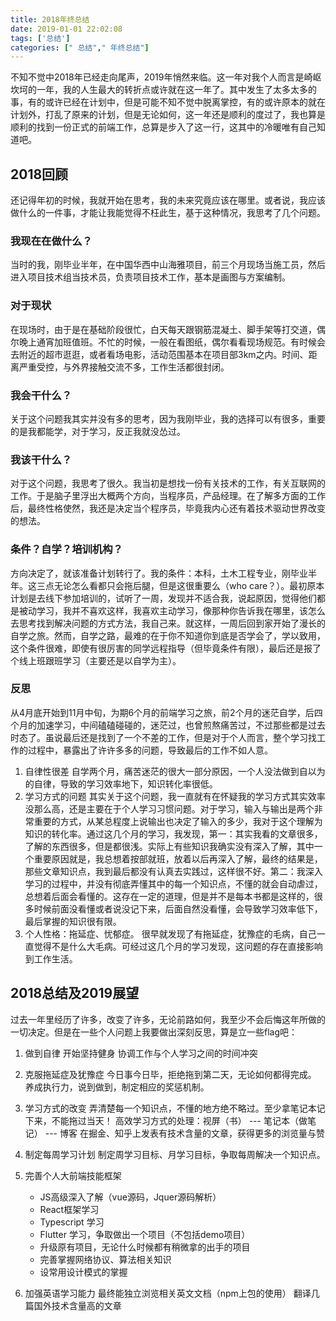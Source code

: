 ```yaml
---
title: 2018年终总结
date: 2019-01-01 22:02:08
tags: ['总结']
categories: [" 总结"," 年终总结"]
---
```


不知不觉中2018年已经走向尾声，2019年悄然来临。这一年对我个人而言是崎岖坎坷的一年，我的人生最大的转折点或许就在这一年了。其中发生了太多太多的事，有的或许已经在计划中，但是可能不知不觉中脱离掌控，有的或许原本的就在计划外，打乱了原来的计划，但是无论如何，这一年还是顺利的度过了，我也算是顺利的找到一份正式的前端工作，总算是步入了这一行，这其中的冷暖唯有自己知道吧。

## 2018回顾

还记得年初的时候，我就开始在思考，我的未来究竟应该在哪里。或者说，我应该做什么的一件事，才能让我能觉得不枉此生，基于这种情况，我思考了几个问题。

### 我现在在做什么？

当时的我，刚毕业半年，在中国华西中山海雅项目，前三个月现场当施工员，然后进入项目技术组当技术员，负责项目技术工作，基本是画图与方案编制。

### 对于现状

在现场时，由于是在基础阶段很忙，白天每天跟钢筋混凝土、脚手架等打交道，偶尔晚上通宵加班值班。不忙的时候，一般在看图纸，偶尔看看现场规范。有时候会去附近的超市逛逛，或者看场电影，活动范围基本在项目部3km之内。时间、距离严重受控，与外界接触交流不多，工作生活都很封闭。
<!-- more -->
### 我会干什么？

关于这个问题我其实并没有多的思考，因为我刚毕业，我的选择可以有很多，重要的是我都能学，对于学习，反正我就没怂过。

### 我该干什么？

对于这个问题，我思考了很久。我当初是想找一份有关技术的工作，有关互联网的工作。于是脑子里浮出大概两个方向，当程序员，产品经理。在了解多方面的工作后，最终性格使然，我还是决定当个程序员，毕竟我内心还有着技术驱动世界改变的想法。

### 条件？自学？培训机构？

方向决定了，就该准备计划转行了。我的条件：本科，土木工程专业，刚毕业半年。这三点无论怎么看都只会拖后腿，但是这很重要么（who care？）。最初原本计划是去线下参加培训的，试听了一周，发现并不适合我，说起原因，觉得他们都是被动学习，我并不喜欢这样，我喜欢主动学习，像那种你告诉我在哪里，该怎么去思考找到解决问题的方式方法，我自己来。就这样，一周后回到家开始了漫长的自学之旅。然而，自学之路，最难的在于你不知道你到底是否学会了，学以致用，这个条件很难，即使有很厉害的同学远程指导（但毕竟条件有限），最后还是报了个线上班跟班学习（主要还是以自学为主）。

### 反思

从4月底开始到11月中旬，为期6个月的前端学习之旅，前2个月的迷茫自学，后四个月的加速学习，中间磕磕碰碰的，迷茫过，也曾煎熬痛苦过，不过那些都是过去时态了。虽说最后还是找到了一个不差的工作，但是对于个人而言，整个学习找工作的过程中，暴露出了许许多多的问题，导致最后的工作不如人意。

1. 自律性很差
    自学两个月，痛苦迷茫的很大一部分原因，一个人没法做到自以为的自律，导致的学习效率地下，知识转化率很低。
2. 学习方式的问题
    其实关于这个问题，我一直就有在怀疑我的学习方式其实效率没那么高，还是主要在于个人学习习惯问题。对于学习，输入与输出是两个非常重要的方式，从某总程度上说输出也决定了输入的多少，我对于这个理解为知识的转化率。通过这几个月的学习，我发现，第一：其实我看的文章很多，了解的东西很多，但是都很浅。实际上有些知识我确实没有深入了解，其中一个重要原因就是，我总想着按部就班，放着以后再深入了解，最终的结果是，那些文章知识点，我到最后都没有认真去实践过，这样很不好。第二：我深入学习的过程中，并没有彻底弄懂其中的每一个知识点，不懂的就会自动虐过，总想着后面会看懂的。这存在一定的道理，但是并不是每本书都是这样的，很多时候前面没看懂或者说没记下来，后面自然没看懂，会导致学习效率低下，最后掌握的知识很有限。
3. 个人性格：拖延症、忧郁症。
    很早就发现了有拖延症，犹豫症的毛病，自己一直觉得不是什么大毛病。可经过这几个月的学习发现，这问题的存在直接影响到工作生活。

## 2018总结及2019展望

过去一年里经历了许多，改变了许多，无论前路如何，我至少不会后悔这年所做的一切决定。但是在一些个人问题上我要做出深刻反思，算是立一些flag吧：

1. 做到自律
    开始坚持健身
    协调工作与个人学习之间的时间冲突

2. 克服拖延症及犹豫症
    今日事今日毕，拒绝拖到第二天，无论如何都得完成。
    养成执行力，说到做到，制定相应的奖惩机制。

3. 学习方式的改变
    弄清楚每一个知识点，不懂的地方绝不略过。至少拿笔记本记下来，不能拖过当天！
    高效学习方式的处理：视屏（书） ---  笔记本（做笔记） ---  博客
    在掘金、知乎上发表有技术含量的文章，获得更多的浏览量与赞

4. 制定每周学习计划
    制定周学习目标、月学习目标，争取每周解决一个知识点。

5. 完善个人大前端技能框架
    * JS高级深入了解（vue源码，Jquer源码解析）
    * React框架学习
    * Typescript 学习
    * Flutter 学习，争取做出一个项目（不包括demo项目）
    * 升级原有项目，无论什么时候都有稍微拿的出手的项目
    * 完善掌握网络协议、算法相关知识
    * 设常用设计模式的掌握

6. 加强英语学习能力
    最终能独立浏览相关英文文档（npm上包的使用）
    翻译几篇国外技术含量高的文章
